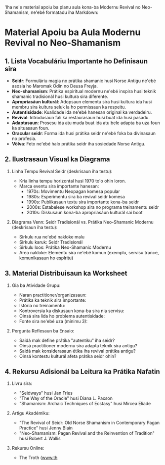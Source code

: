 'Iha ne'e material apoiu ba planu aula kona-ba Modernu Revival no Neo-Shamanism, ne'ebé formatadu iha Markdown:

# Material Apoiu ba Aula Modernu Revival no Neo-Shamanism

## 1. Lista Vocabuláriu Importante ho Definisaun sira

- **Seidr**: Formuláriu magia no prátika shamanic husi Norse Antigu ne'ebé asosia ho Maromak Odin no Deusa Freyja.
- **Neo-shamanism**: Prátika espiritual modernu ne'ebé inspira husi teknik shamanic tradisionál husi kultura sira diferente.
- **Apropriasáun kulturál**: Adopsaun elementu sira husi kultura ida husi membru sira kultura seluk la ho permissaun ka respeitu.
- **Autentisidade**: Kualidade ida ne'ebé hanesan original ka verdadeiru.
- **Revival**: Introdusaun fali ka restaurasaun husi buat ida husi pasadu.
- **Adaptasaun**: Prosesu ida atu muda buat ida atu bele adapta ba uza foun ka situasaun foun.
- **Oracular seidr**: Forma ida husi prátika seidr ne'ebé foka ba divinasaun no profesia.
- **Völva**: Feto ne'ebé halo prátika seidr iha sosiedade Norse Antigu.

## 2. Ilustrasaun Visual ka Diagrama

1. Linha Tempu Revival Seidr (deskrisaun iha testu):
   - Kria linha tempu horizontal husi 1970 to'o ohin loron.
   - Marca eventu sira importante hanesan:
     - 1970s: Movimentu Neopagan komesa popular
     - 1980s: Esperimentu sira ba revival seidr komesa
     - 1990s: Publikasaun textu sira importante kona-ba seidr
     - 2000s: Estabelese workshop sira no programa treinamentu seidr
     - 2010s: Diskusaun kona-ba apropriasáun kulturál sai boot

2. Diagrama Venn: Seidr Tradisionál vs. Prátika Neo-Shamanic Modernu (deskrisaun iha testu):
   - Sirkulu rua ne'ebé nakloke malu
   - Sirkulu karuk: Seidr Tradisionál
   - Sirkulu loos: Prátika Neo-Shamanic Modernu
   - Area nakloke: Elementu sira ne'ebé komun (exemplu, servisu trance, komunikasaun ho espíritu)

## 3. Material Distribuisaun ka Worksheet

1. Gia ba Atividade Grupu:
   - Naran practitioner/organizasaun:
   - Prátika ka teknik sira importante:
   - Istória no treinamentu:
   - Kontroversia ka diskusaun kona-ba sira nia servisu:
   - Oinsá sira lida ho problema autentisidade:
   - Fonte sira ne'ebé uza (mínimu 3):

2. Pergunta Reflesaun ba Ensaio:
   - Saidá mak define prátika "autentiku" iha seidr?
   - Oinsá practitioner modernu sira adapta teknik sira antigu?
   - Saidá mak konsiderasaun étika iha revival prátika antigu?
   - Oinsá kontestu kulturál afeta prátika seidr ohin?

## 4. Rekursu Adisionál ba Leitura ka Prátika Nafatin

1. Livru sira:
   - "Seidways" husi Jan Fries
   - "The Way of the Oracle" husi Diana L. Paxson
   - "Shamanism: Archaic Techniques of Ecstasy" husi Mircea Eliade

2. Artigu Akadémiku:
   - "The Revival of Seidr: Old Norse Shamanism in Contemporary Pagan Practice" husi Jenny Blain
   - "Neo-Shamanism: Pagan Revival and the Reinvention of Tradition" husi Robert J. Wallis

3. Rekursu Online:
   - The Troth (www.th